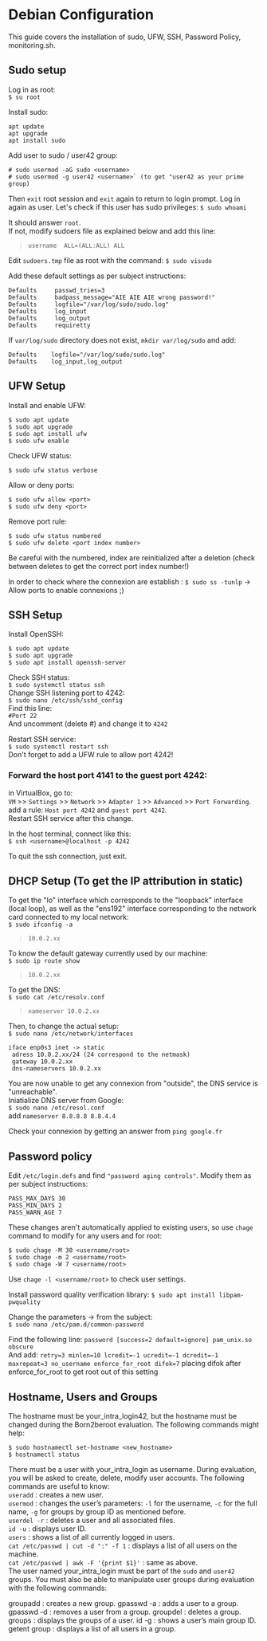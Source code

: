 # Debian Configuration

This guide covers the installation of sudo, UFW, SSH, Password Policy, monitoring.sh.

## Sudo setup

Log in as root:  
`$ su root`  

Install sudo:
```
apt update    
apt upgrade    
apt install sudo    
```
Add user to sudo / user42 group:
```
# sudo usermod -aG sudo <username>
# sudo usermod -g user42 <username>` (to get "user42 as your prime group)
```
Then `exit` root session and `exit` again to return to login prompt. Log in again as user. 
Let's check if this user has sudo privileges: `$ sudo whoami`

It should answer `root`.   
If not, modify sudoers file as explained below and add this line:  
> `username  ALL=(ALL:ALL) ALL`

Edit `sudoers.tmp` file as root with the command:
`$ sudo visudo`

Add these default settings as per subject instructions:
```
Defaults     passwd_tries=3
Defaults     badpass_message="AIE AIE AIE wrong password!"
Defaults     logfile="/var/log/sudo/sudo.log"
Defaults     log_input
Defaults     log_output
Defaults     requiretty
```
If `var/log/sudo` directory does not exist, `mkdir var/log/sudo` and add:  
```
Defaults	logfile="/var/log/sudo/sudo.log"
Defaults	log_input,log_output
```

## UFW Setup

Install and enable UFW:
```
$ sudo apt update
$ sudo apt upgrade
$ sudo apt install ufw
$ sudo ufw enable
```
Check UFW status:
```
$ sudo ufw status verbose
```
Allow or deny ports:
```
$ sudo ufw allow <port>
$ sudo ufw deny <port>
```
Remove port rule:
```
$ sudo ufw status numbered
$ sudo ufw delete <port index number>
```
Be careful with the numbered, index are reinitialized after a deletion (check between deletes to get the correct port index number!)

In order to check where the connexion are establish : `$ sudo ss -tunlp` -> Allow ports to enable connexions ;)

## SSH Setup

Install OpenSSH:  
```
$ sudo apt update
$ sudo apt upgrade
$ sudo apt install openssh-server
```
Check SSH status:  
`$ sudo systemctl status ssh`  
Change SSH listening port to 4242:  
`$ sudo nano /etc/ssh/sshd_config`  
Find this line:  
`#Port 22`  
And uncomment (delete #) and change it to `4242`    

Restart SSH service:  
`$ sudo systemctl restart ssh`  
Don't forget to add a UFW rule to allow port 4242!  

### Forward the host port 4141 to the guest port 4242: 
in VirtualBox, go to:  
`VM` >> `Settings` >> `Network` >> `Adapter 1` >> `Advanced` >> `Port Forwarding`.    
add a rule: `Host port 4242` and `guest port 4242`.  
Restart SSH service after this change.

In the host terminal, connect like this:  
`$ ssh <username>@localhost -p 4242`

To quit the ssh connection, just exit.


## DHCP Setup (To get the IP attribution in static)

To get the "lo" interface which corresponds to the "loopback" interface (local loop), as well as the "ens192" interface corresponding to the network card connected to my local network:  
`$ sudo ifconfig -a`  
> `10.0.2.xx`  

To know the default gateway currently used by our machine:  
`$ sudo ip route show`  
> `10.0.2.xx`  

To get the DNS:  
`$ sudo cat /etc/resolv.conf`  
> `nameserver 10.0.2.xx`

Then, to change the actual setup:  
`$ sudo nano /etc/network/interfaces`
```
iface enp0s3 inet -> static
 adress 10.0.2.xx/24 (24 correspond to the netmask)
 gateway 10.0.2.xx
 dns-nameservers 10.0.2.xx
```
You are now unable to get any connexion from "outside", the DNS service is "unreachable".  
Iniatialize DNS server from Google:  
`$ sudo nano /etc/resol.conf`  
add `nameserver 8.8.8.8 8.8.4.4`  

Check your connexion by getting an answer from `ping google.fr`  

## Password policy

Edit `/etc/login.defs` and find `"password aging controls"`. Modify them as per subject instructions:
```
PASS_MAX_DAYS 30
PASS_MIN_DAYS 2
PASS_WARN_AGE 7
```
These changes aren't automatically applied to existing users, so use `chage` command to modify for any users and for root:
```
$ sudo chage -M 30 <username/root>
$ sudo chage -m 2 <username/root>
$ sudo chage -W 7 <username/root>
```
Use `chage -l <username/root>` to check user settings.

Install password quality verification library:
`$ sudo apt install libpam-pwquality`

Change the parameters -> from the subject:  
`$ sudo nano /etc/pam.d/common-password`

Find the following line:
`password [success=2 default=ignore] pam_unix.so obscure`  
And add:
`retry=3 minlen=10 lcredit=-1 ucredit=-1 dcredit=-1 maxrepeat=3 no_username enforce_for_root difok=7` placing difok after enforce_for_root to get root out of this setting

## Hostname, Users and Groups
The hostname must be your_intra_login42, but the hostname must be changed during the Born2beroot evaluation. The following commands might help:  
```
$ sudo hostnamectl set-hostname <new_hostname>
$ hostnamectl status
```
There must be a user with your_intra_login as username. During evaluation, you will be asked to create, delete, modify user accounts. The following commands are useful to know:  
`useradd` : creates a new user.  
`usermod` : changes the user’s parameters: `-l` for the username, `-c` for the full name, `-g` for groups by group ID as mentioned before.  
`userdel -r` : deletes a user and all associated files.    
`id -u` : displays user ID.  
`users` : shows a list of all currently logged in users.  
`cat /etc/passwd | cut -d ":" -f 1` : displays a list of all users on the machine.  
`cat /etc/passwd | awk -F '{print $1}'` : same as above.  
The user named your_intra_login must be part of the `sudo` and `user42` groups. You must also be able to manipulate user groups during evaluation with the following commands:

groupadd : creates a new group.
gpasswd -a : adds a user to a group.
gpasswd -d : removes a user from a group.
groupdel : deletes a group.
groups : displays the groups of a user.
id -g : shows a user’s main group ID.
getent group : displays a list of all users in a group.
